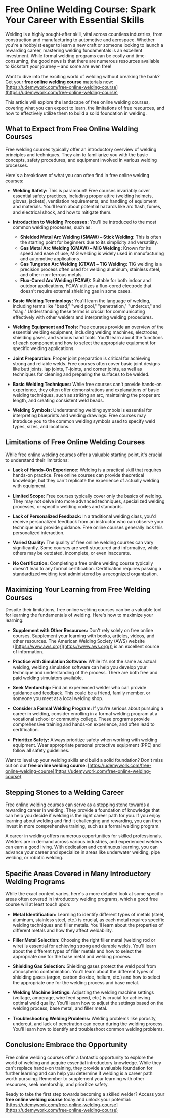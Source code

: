# Free Online Welding Course: Spark Your Career with Essential Skills

Welding is a highly sought-after skill, vital across countless industries, from construction and manufacturing to automotive and aerospace. Whether you're a hobbyist eager to learn a new craft or someone looking to launch a rewarding career, mastering welding fundamentals is an excellent investment. While formal welding programs can be costly and time-consuming, the good news is that there are numerous resources available to kickstart your journey – and some are even free!

Want to dive into the exciting world of welding without breaking the bank? Get your **free online welding course** materials now: [https://udemywork.com/free-online-welding-course](https://udemywork.com/free-online-welding-course)

This article will explore the landscape of free online welding courses, covering what you can expect to learn, the limitations of free resources, and how to effectively utilize them to build a solid foundation in welding.

## What to Expect from Free Online Welding Courses

Free welding courses typically offer an introductory overview of welding principles and techniques. They aim to familiarize you with the basic concepts, safety procedures, and equipment involved in various welding processes.

Here's a breakdown of what you can often find in free online welding courses:

*   **Welding Safety:** This is paramount! Free courses invariably cover essential safety practices, including proper attire (welding helmets, gloves, jackets), ventilation requirements, and handling of equipment and materials. You'll learn about potential hazards like arc flash, fumes, and electrical shock, and how to mitigate them.

*   **Introduction to Welding Processes:** You'll be introduced to the most common welding processes, such as:

    *   **Shielded Metal Arc Welding (SMAW) – Stick Welding:** This is often the starting point for beginners due to its simplicity and versatility.
    *   **Gas Metal Arc Welding (GMAW) – MIG Welding:** Known for its speed and ease of use, MIG welding is widely used in manufacturing and automotive applications.
    *   **Gas Tungsten Arc Welding (GTAW) – TIG Welding:** TIG welding is a precision process often used for welding aluminum, stainless steel, and other non-ferrous metals.
    *   **Flux-Cored Arc Welding (FCAW):** Suitable for both indoor and outdoor applications, FCAW utilizes a flux-cored electrode that doesn't require external shielding gas in some cases.

*   **Basic Welding Terminology:** You'll learn the language of welding, including terms like "bead," "weld pool," "penetration," "undercut," and "slag." Understanding these terms is crucial for communicating effectively with other welders and interpreting welding procedures.

*   **Welding Equipment and Tools:** Free courses provide an overview of the essential welding equipment, including welding machines, electrodes, shielding gases, and various hand tools. You'll learn about the functions of each component and how to select the appropriate equipment for specific welding applications.

*   **Joint Preparation:** Proper joint preparation is critical for achieving strong and reliable welds. Free courses often cover basic joint designs like butt joints, lap joints, T-joints, and corner joints, as well as techniques for cleaning and preparing the surfaces to be welded.

*   **Basic Welding Techniques:** While free courses can't provide hands-on experience, they often offer demonstrations and explanations of basic welding techniques, such as striking an arc, maintaining the proper arc length, and creating consistent weld beads.

*   **Welding Symbols:** Understanding welding symbols is essential for interpreting blueprints and welding drawings. Free courses may introduce you to the common welding symbols used to specify weld types, sizes, and locations.

## Limitations of Free Online Welding Courses

While free online welding courses offer a valuable starting point, it's crucial to understand their limitations:

*   **Lack of Hands-On Experience:** Welding is a practical skill that requires hands-on practice. Free online courses can provide theoretical knowledge, but they can't replicate the experience of actually welding with equipment.

*   **Limited Scope:** Free courses typically cover only the basics of welding. They may not delve into more advanced techniques, specialized welding processes, or specific welding codes and standards.

*   **Lack of Personalized Feedback:** In a traditional welding class, you'd receive personalized feedback from an instructor who can observe your technique and provide guidance. Free online courses generally lack this personalized interaction.

*   **Varied Quality:** The quality of free online welding courses can vary significantly. Some courses are well-structured and informative, while others may be outdated, incomplete, or even inaccurate.

*   **No Certification:** Completing a free online welding course typically doesn't lead to any formal certification. Certification requires passing a standardized welding test administered by a recognized organization.

## Maximizing Your Learning from Free Welding Courses

Despite their limitations, free online welding courses can be a valuable tool for learning the fundamentals of welding. Here's how to maximize your learning:

*   **Supplement with Other Resources:** Don't rely solely on free online courses. Supplement your learning with books, articles, videos, and other resources. The American Welding Society (AWS) website ([https://www.aws.org/](https://www.aws.org/)) is an excellent source of information.

*   **Practice with Simulation Software:** While it's not the same as actual welding, welding simulation software can help you develop your technique and understanding of the process. There are both free and paid welding simulators available.

*   **Seek Mentorship:** Find an experienced welder who can provide guidance and feedback. This could be a friend, family member, or someone you meet at a local welding shop.

*   **Consider a Formal Welding Program:** If you're serious about pursuing a career in welding, consider enrolling in a formal welding program at a vocational school or community college. These programs provide comprehensive training and hands-on experience, and often lead to certification.

*   **Prioritize Safety:** Always prioritize safety when working with welding equipment. Wear appropriate personal protective equipment (PPE) and follow all safety guidelines.

Want to level up your welding skills and build a solid foundation? Don't miss out on our **free online welding course**: [https://udemywork.com/free-online-welding-course](https://udemywork.com/free-online-welding-course)

## Stepping Stones to a Welding Career

Free online welding courses can serve as a stepping stone towards a rewarding career in welding. They provide a foundation of knowledge that can help you decide if welding is the right career path for you. If you enjoy learning about welding and find it challenging and rewarding, you can then invest in more comprehensive training, such as a formal welding program.

A career in welding offers numerous opportunities for skilled professionals. Welders are in demand across various industries, and experienced welders can earn a good living. With dedication and continuous learning, you can advance your career and specialize in areas like underwater welding, pipe welding, or robotic welding.

## Specific Areas Covered in Many Introductory Welding Programs

While the exact content varies, here's a more detailed look at some specific areas often covered in introductory welding programs, which a good free course will at least touch upon:

*   **Metal Identification:** Learning to identify different types of metals (steel, aluminum, stainless steel, etc.) is crucial, as each metal requires specific welding techniques and filler metals. You'll learn about the properties of different metals and how they affect weldability.

*   **Filler Metal Selection:** Choosing the right filler metal (welding rod or wire) is essential for achieving strong and durable welds. You'll learn about the different types of filler metals and how to select the appropriate one for the base metal and welding process.

*   **Shielding Gas Selection:** Shielding gases protect the weld pool from atmospheric contamination. You'll learn about the different types of shielding gases (argon, carbon dioxide, helium, etc.) and how to select the appropriate one for the welding process and base metal.

*   **Welding Machine Settings:** Adjusting the welding machine settings (voltage, amperage, wire feed speed, etc.) is crucial for achieving optimal weld quality. You'll learn how to adjust the settings based on the welding process, base metal, and filler metal.

*   **Troubleshooting Welding Problems:** Welding problems like porosity, undercut, and lack of penetration can occur during the welding process. You'll learn how to identify and troubleshoot common welding problems.

## Conclusion: Embrace the Opportunity

Free online welding courses offer a fantastic opportunity to explore the world of welding and acquire essential introductory knowledge. While they can't replace hands-on training, they provide a valuable foundation for further learning and can help you determine if welding is a career path worth pursuing. Remember to supplement your learning with other resources, seek mentorship, and prioritize safety.

Ready to take the first step towards becoming a skilled welder? Access your **free online welding course** today and unlock your potential: [https://udemywork.com/free-online-welding-course](https://udemywork.com/free-online-welding-course)
